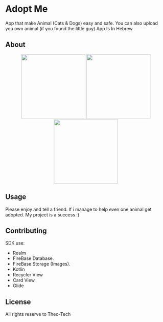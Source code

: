 # Adopt Me

App that make Animal (Cats & Dogs) easy and safe. 
You can also upload you own animal (if you found the little guy)
App Is In Hebrew 

## About
<p align="center">
  <img src="https://files.fm/thumb_show.php?i=wmukjdpt" width="200" >
  <img src="https://files.fm/thumb_show.php?i=y38zzrfc" width="200" >
  <img src="https://files.fm/thumb_show.php?i=qhjqmhfx" width="200" >
</p>

## Usage
Please enjoy and tell a friend. 
If i manage to help even one animal get adopted. 
My project is a success :)


## Contributing
SDK use:
* Realm
* FireBase Database.
* FireBase Storage (Images).
* Kotlin
* Recycler View
* Card View
* Glide
          
## License
All rights reserve to Theo-Tech
